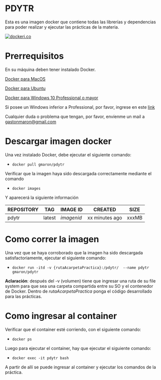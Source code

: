 PDYTR
=====
Esta es una imagen docker que contiene todas las librerías y dependencias para poder realizar y ejecutar las prácticas de la materia.

[![dockeri.co](http://dockeri.co/image/gmaron/pdytr)](https://registry.hub.docker.com/u/gmaron/pdytr/)

Prerrequisitos
==============
En su máquina deben tener instalado Docker.

[Docker para MacOS](https://docs.docker.com/docker-for-mac/install/)

[Docker para Ubuntu](https://docs.docker.com/engine/installation/linux/docker-ce/ubuntu/)

[Docker para Windows 10 Professional o mayor](https://download.docker.com/win/stable/Docker%20for%20Windows%20Installer.exe)

Si posee un Windows inferior a Professional, por favor, ingrese en este [link](https://www.docker.com/products/docker-toolbox)

Cualquier duda o problema que tengan, por favor, envíenme un mail a [gastonmaron@gmail.com](mailto:gastonmaron@gmail.com)

Descargar imagen docker
=======================
Una vez instalado Docker, debe ejecutar el siguiente comando:
* ```docker pull gmaron/pdytr```

Verificar que la imagen haya sido descargada correctamente mediante el comando
* ```docker images```

Y aparecerá la siguiente información

| REPOSITORY | TAG    | IMAGE ID   | CREATED        | SIZE
| -----------|--------|------------|----------------|-------|
| pdytr      | latest | *imagenid* | xx minutes ago | xxxMB |

Como correr la imagen 
=====================
Una vez que se haya corroborado que la imagen ha sido descargada satisfactoriamente, ejecutar el siguiente comando:

* ```docker run -itd -v {rutaAcarpetaPractica}:/pdytr/  --name pdytr gmaron/pdytr```

**Aclaración**: después del -v (volumen) tiene que ingresar una ruta de su file system para que sea una carpeta compartida entre su SO y el contenedor de Docker. Dentro de *rutaAcarpetaPractica* ponga el código desarrollado para las prácticas. 

Como ingresar al container
==========================

Verificar que el container esté corriendo, con el siguiente comando:
* ```docker ps```

Luego para ejecutar el container, hay que ejecutar el siguiente comando:
* ```docker exec -it pdytr bash```

A partir de allí se puede ingresar al container y ejecutar los comandos de la práctica.
